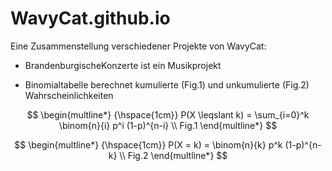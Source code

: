 # WavyCat.github.io

Eine Zusammenstellung verschiedener Projekte von WavyCat:

* BrandenburgischeKonzerte ist ein Musikprojekt
  
* Binomialtabelle berechnet kumulierte (Fig.1) und unkumulierte (Fig.2) Wahrscheinlichkeiten

$$
\begin{multline*} 
{\hspace{1cm}} P(X \leqslant k) = \sum_{i=0}^k \binom{n}{i} p^i (1-p)^{n-i} \\
Fig.1
\end{multline*} 
$$

$$
\begin{multline*} 
{\hspace{1cm}} P(X = k) = \binom{n}{k} p^k (1-p)^{n-k} \\
Fig.2
\end{multline*} 
$$
